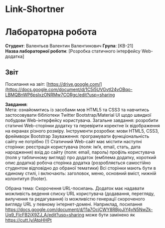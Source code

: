 # Link-Shortner

# Лабораторна робота

**Студент**: Валентьєв Валентин Валентинович 
**Група**: [КВ-21]  
**Назва лабораторної роботи**: [Розробка статичного інтерфейсу Web-додатка]  

## Звіт
Посилання на звіт: [https://drive.google.com/](https://docs.google.com/document/d/1C5i5UVGvtI24vOBqo-LBMQBnWP6psIxzONRMw7CORgc/edit?usp=sharing

**Завдання**:  
Мета: ознайомитись із засобами мов HTML5 та CSS3 та навчитись застосовувати бібліотеки Twitter Bootstrap/Material UI щодо швидкої побудови Web-інтерфейсу користувача.
Загальне завдання: розробити статичні Web-сторінки додатку та перевірити коректне їх відображення на екранах різного розміру.
Інструменти розробки: мови HTML5, CSS3, фреймворк Bootstrap
Зауваження: програмувати функціональність сайту не потрібно (!)
Статичний Web-сайт має містити наступні сторінки:
реєстрація користувача (поля: ім’я, email, стать, дата народження)
вхід до сайту (поля: email, пароль)
профіль користувача (поля у табличному вигляді)
про додаток (емблема додатку, короткий опис додатка)
робоча сторінка додатка (розробляється самостійно студентом відповідно до обраної тематики)
Всі сторінки мають бути в єдиному стилі, і включають: заголовок, меню, основний вміст, нижній колонтитул (footer).


Обрана тема:
Скорочення URL-посилань. Додаток має надавати можливість ведення списку URL користувача (додавання, перегляду, вилучення та редагування) із можливістю генерації скороченого вигляду URL у певному інтернет-домені. Наприклад, посилання https://docs.google.com/document/d/11a7OcjCWY8RBjoJiY4yN5NwZk-Uq9_FIcFB2iX9ZJ_A/edit?usp=sharing може бути замінено як https://cutt.ly/AtpHHPt 
